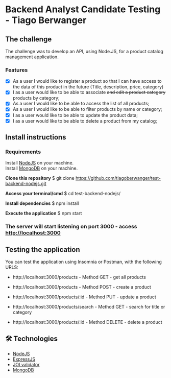 <h1>Backend Analyst Candidate Testing - Tiago Berwanger</h1>

## The challenge

The challenge was to develop an API, using Node.JS, for a product catalog management application.
 
### Features

- [x] As a user I would like to register a product so that I can have access to the data of this product in the future (Title, description, price, category)
- [x] I as a user would like to be able to associate ~~and edit a product category~~ products by category;
- [x] As a user I would like to be able to access the list of all products;
- [x] As a user I would like to be able to filter products by name or category;
- [x] I as a user would like to be able to update the product data;
- [x] I as a user would like to be able to delete a product from my catalog;
 
## Install instructions

### Requirements

Install [NodeJS](https://nodejs.org/pt-br/download/package-manager/) on your machine.  
Install [MongoDB](https://docs.mongodb.com/manual/installation/) on your machine.  

<strong>Clone this repository</strong>
$ git clone <https://github.com/tiagoberwanger/test-backend-nodejs.git>

<strong>Access your terminal/cmd</strong>
$ cd test-backend-nodejs/

<strong>Install dependencies</strong>
$ npm install

<strong>Execute the application</strong>
$ npm start

### The server will start listening on port 3000 - access <http://localhost:3000>

## Testing the application

You can test the application using Insomnia or Postman, with the following URLS:

- http://localhost:3000/products - Method GET - get all products

- http://localhost:3000/products - Method POST - create a product

- http://localhost:3000/products/:id - Method PUT - update a product

- http://localhost:3000/products/search - Method GET - search for title or category

- http://localhost:3000/products/:id - Method DELETE - delete a product

## 🛠 Technologies

- [NodeJS](https://nodejs.org/api/)
- [ExpressJS](https://expressjs.com/)
- [JOI validator](https://joi.dev/api/?v=17.4.0)
- [MongoDB](https://www.mongodb.com/)

